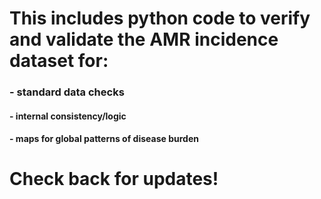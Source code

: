 # This includes python code to verify and validate the AMR incidence dataset for:
### - standard data checks
#### - internal consistency/logic
#### - maps for global patterns of disease burden

# Check back for updates!
